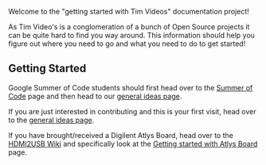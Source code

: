 Welcome to the "getting started with Tim Videos" documentation project! 

As Tim Video's is a conglomeration of a bunch of Open Source projects it can be quite hard to find you way around. This information should help you figure out where you need to go and what you need to do to get started!

## Getting Started

Google Summer of Code students should first head over to the [Summer of Code](wiki/Summer-Of-Code) page and then head to our [general ideas page](wiki/Ideas-Page).

If you are just interested in contributing and this is your first visit, head over to the [general ideas page](wiki/Ideas-Page).

If you have brought/received a Digilent Atlys Board, head over to the [HDMI2USB Wiki](https://github.com/timvideos/HDMI2USB/wiki) and specifically look at the [Getting started with Atlys Board](https://github.com/timvideos/HDMI2USB/wiki/Getting-Started-with-an-Atlys-Board) page.